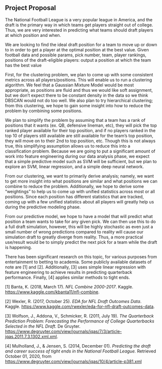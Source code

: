 ## Project Proposal
The National Football League is a very popular league in America, and the draft is the primary way in which teams get players straight out of college. Thus, we are very interested in predicting what teams should draft players at which position and when. 

We are looking to find the ideal draft position for a team to move up or down to in order to get a player at the optimal position at the best value. Given football data and possible params, pick number, team, player rankings, positions of the draft-eligible players: output a position at which the team has the best value

First, for the clustering problem, we plan to come up with some consistent metrics across all players/positions. This will enable us to run a clustering algorithm. We feel that a Gaussian Mixture Model would be most appropriate, as positions are fluid and thus we would like soft assignment, but we don’t expect there to be constant density in the data so we think DBSCAN would not do too well. We also plan to try hierarchical clustering; from this clustering, we hope to gain some insight into how to reduce the problem by combining some positions. 

We plan to simplify the problem by assuming that a team has a rank of positions that it wants (ex. QB, defensive lineman, etc), they will pick the top ranked player available for their top position, and if no players ranked in the top 10 of players still available are still available for the team’s top position, they will move on to their 2nd to top position, etc. Though this is not always true, this simplifying assumption allows us to reduce this into a classification problem. Because we are going to put a significant amount of work into feature engineering during our data analysis phase, we expect that a simple predictive model such as SVM will be sufficient, but we plan to explore an SVM, linear regression, and a simple deep neural network.  

From our clustering, we want to primarily derive analysis; namely, we want to get more insight into what positions are similar and what positions we can combine to reduce the problem. Additionally, we hope to derive some “weightings” to help us to come up with unified statistics across most or all positions. Since each position has different statistics that are tracked, coming up with a few unified statistics about all players will greatly help us during the predictive modeling phase. 

From our predictive model, we hope to have a model that will predict what position a team wants to take for any given pick. We can then use this to do a full draft simulation, however, this will be highly stochastic as even just a small number of wrong predictions compared to reality will cause our simulation draft to greatly diverge from reality. Thus, a more practical use/result would be to simply predict the next pick for a team while the draft is happening. 

There has been significant research on this topic, for various purposes from entertainment to betting to academia. Some publicly available datasets of note are [1] and [2]. Additionally, [3] uses simple linear regression with feature engineering to achieve results in predicting quarterback performance. Finally, [4] applies similar methods to tight ends. 

[1] Banta, K. (2018, March 17). _NFL Combine 2000-2017_. Kaggle. https://www.kaggle.com/kbanta11/nfl-combine. 

[2] Wexler, R. (2017, October 25). _EDA for NFL Draft Outcomes Data_. Kaggle. https://www.kaggle.com/rwexler/eda-for-nfl-draft-outcomes-data. 

[3] Wolfson, J., Addona, V., Schmicker, R. (2011, July 19). _The Quarterback Prediction Problem: Forecasting the Performance of College Quarterbacks Selected in the NFL Draft._ De Gruyter. https://www.degruyter.com/view/journals/jqas/7/3/article-jqas.2011.7.3.1302.xml.xml. 

[4] Mulholland, J., & Jensen, S. (2014, December 01). _Predicting the draft and career success of tight ends in the National Football League._ Retrieved October 01, 2020, from https://www.degruyter.com/view/journals/jqas/10/4/article-p381.xml
